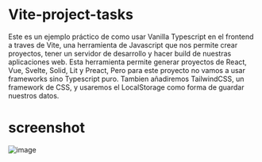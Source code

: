 # Vite-project-tasks
Este es un ejemplo práctico de como usar Vanilla Typescript en el frontend a traves de Vite, una herramienta de Javascript que nos permite crear proyectos, tener un servidor de desarrollo y hacer build de nuestras aplicaciones web. Esta herramienta permite generar proyectos de React, Vue, Svelte, Solid, Lit y Preact, Pero para este proyecto no vamos a usar frameworks sino Typescript puro. Tambien añadiremos TailwindCSS, un framework de CSS, y usaremos el LocalStorage como forma de guardar nuestros datos.

# screenshot
![image](https://user-images.githubusercontent.com/57459718/172865413-d6a57e77-ceac-4d34-99f4-f9c302db11d6.png)
